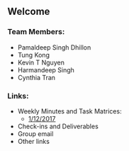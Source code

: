 ## Welcome

### Team Members:
 + Pamaldeep Singh Dhillon
 + Tung Kong
 + Kevin T Nguyen
 + Harmandeep Singh
 + Cynthia Tran

### Links:
 + Weekly Minutes and Task Matrices:
   - [1/12/2017](https://github.com/dhillp/TeamJuan/blob/4428af8ae8148d61ac8f9eaea9a3e845f670bc22/minutes.1.12.2017.pdf)
 + Check-ins and Deliverables
 + Group email
 + Other links
